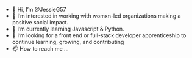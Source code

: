 - 👋 Hi, I’m @JessieG57
- 👀 I’m interested in working with womxn-led organizations making a positive social impact.
- 🌱 I’m currently learning Javascript & Python.
- 💞️ I’m looking for a front end or full-stack developer apprenticeship to continue learning, growing, and contributing
- 📫 How to reach me ...

<!---
JessieG57/JessieG57 is a ✨ special ✨ repository because its `README.md` (this file) appears on your GitHub profile.
You can click the Preview link to take a look at your changes.
--->
